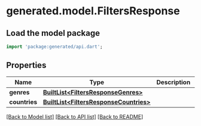 # generated.model.FiltersResponse

## Load the model package
```dart
import 'package:generated/api.dart';
```

## Properties
Name | Type | Description | Notes
------------ | ------------- | ------------- | -------------
**genres** | [**BuiltList&lt;FiltersResponseGenres&gt;**](FiltersResponseGenres.md) |  | 
**countries** | [**BuiltList&lt;FiltersResponseCountries&gt;**](FiltersResponseCountries.md) |  | 

[[Back to Model list]](../README.md#documentation-for-models) [[Back to API list]](../README.md#documentation-for-api-endpoints) [[Back to README]](../README.md)



